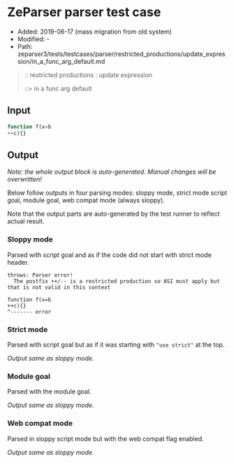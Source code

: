 # ZeParser parser test case

- Added: 2019-06-17 (mass migration from old system)
- Modified: -
- Path: zeparser3/tests/testcases/parser/restricted_productions/update_expression/in_a_func_arg_default.md

> :: restricted productions : update expression
>
> ::> in a func arg default


## Input


`````js
function f(x=b
++c){}
`````

## Output

_Note: the whole output block is auto-generated. Manual changes will be overwritten!_

Below follow outputs in four parsing modes: sloppy mode, strict mode script goal, module goal, web compat mode (always sloppy).

Note that the output parts are auto-generated by the test runner to reflect actual result.

### Sloppy mode

Parsed with script goal and as if the code did not start with strict mode header.

`````
throws: Parser error!
  The postfix ++/-- is a restricted production so ASI must apply but that is not valid in this context

function f(x=b
++c){}
^------- error
`````

### Strict mode

Parsed with script goal but as if it was starting with `"use strict"` at the top.

_Output same as sloppy mode._

### Module goal

Parsed with the module goal.

_Output same as sloppy mode._

### Web compat mode

Parsed in sloppy script mode but with the web compat flag enabled.

_Output same as sloppy mode._

